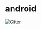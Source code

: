 # android

[![Gitter](https://badges.gitter.im/morejump/android.svg)](https://gitter.im/morejump/android?utm_source=badge&utm_medium=badge&utm_campaign=pr-badge&utm_content=badge)